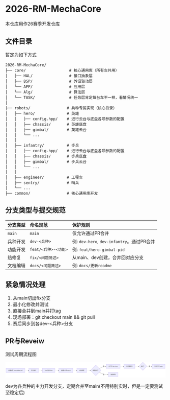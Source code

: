 # 2026-RM-MechaCore

本仓库用作26赛季开发仓库

## 文件目录

暂定为如下方式

```
2026-RM-MechaCore/
├── core/                  	# 核心通用库（所有车共用）
│   ├── HAL/           		# 接口抽象层
│   ├── BSP/        		# 外设驱动层
│   └── APP/         		# 应用层
│   └── Alg/         		# 算法层
│   └── TASK/         		# 任务层肯定每台车不一样，看情况统一
│
├── robots/                # 兵种专属实现（核心目录）
│   ├── hero/              # 英雄
│   │   ├── config.hpp/    # 进行云台与底盘各项参数的配置
│   │   ├── chassis/       # 英雄底盘
│   │   ├── gimbal/        # 英雄云台
│   │   └── ...            
│   │
│   ├── infantry/          # 步兵
│   │   ├── config.hpp/    # 进行云台与底盘各项参数的配置
│   │   ├── chassis/       # 步兵底盘
│   │   ├── gimbal/        # 步兵云台
│   │   └── ...            
│   │
│   ├── engineer/          # 工程车
│   ├── sentry/            # 哨兵
│   └── ...            
├── common/                # 核心通用库开发
```

## 分支类型与提交规范

| **分支类型** | 命名规范             | 保护规则                                   |
| :----------- | :------------------- | :----------------------------------------- |
| `main`       | `main`               | 仅允许通过PR合并                           |
| 兵种开发     | `dev-<兵种>`         | 例: `dev-hero`, `dev-infantry`。通过PR合并 |
| 功能开发     | `feat/<兵种>-<功能>` | 例: `feat/hero-gimbal-pid`                 |
| 热修复       | `fix/<问题简述>`     | 从main、dev创建，合并回对应分支            |
| 文档编辑     | `docs/<问题简述>`    | 例: `docs/更新readme`                      |

## 紧急情况处理


1. 从main切出fix分支
2. 最小化修改并测试
3. 直接合并到main并打tag
4. 现场部署：git checkout main && git pull
5. 赛后同步到各dev-<兵种>分支

## PR与Reveiw

测试周期流程图

![deepseek_mermaid_20250607_ab4289](./assets/deepseek_mermaid_20250607_ab4289.png)

dev为各兵种的主力开发分支，定期合并至main(不用特别实时，但是一定要测试至稳定后)
